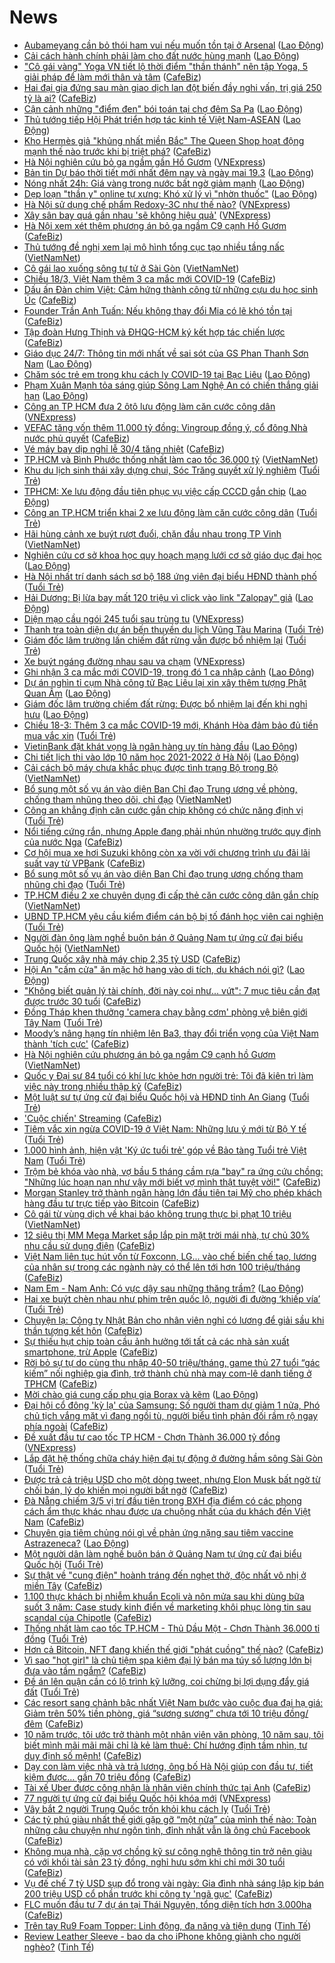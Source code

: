 # News

- [Aubameyang cần bỏ thói ham vui nếu muốn tồn tại ở Arsenal](https://laodong.vn/bong-da-quoc-te/aubameyang-can-bo-thoi-ham-vui-neu-muon-ton-tai-o-arsenal-890577.ldo) ([Lao Động](https://laodong.vn))
- [Cải cách hành chính phải làm cho đất nước hùng mạnh](https://laodong.vn/thoi-su/cai-cach-hanh-chinh-phai-lam-cho-dat-nuoc-hung-manh-890600.ldo) ([Lao Động](https://laodong.vn))
- ["Cô gái vàng" Yoga VN tiết lộ thời điểm "thần thánh" nên tập Yoga, 5 giải pháp để làm mới thân và tâm](https://cafebiz.vn/co-gai-vang-yoga-vn-tiet-lo-thoi-diem-than-thanh-nen-tap-yoga-5-giai-phap-de-lam-moi-than-va-tam-20210318170437401.chn) ([CafeBiz](https://cafebiz.vn))
- [Hai đại gia đứng sau màn giao dịch lan đột biến đầy nghi vấn, trị giá 250 tỷ là ai?](https://cafebiz.vn/hai-dai-gia-dung-sau-man-giao-dich-lan-dot-bien-day-nghi-van-tri-gia-250-ty-la-ai-20210318194149356.chn) ([CafeBiz](https://cafebiz.vn))
- [Cận cảnh những &quot;điểm đen&quot; bói toán tại chợ đêm Sa Pa](https://laodong.vn/xa-hoi/can-canh-nhung-diem-den-boi-toan-tai-cho-dem-sa-pa-890428.ldo) ([Lao Động](https://laodong.vn))
- [Thủ tướng tiếp Hội Phát triển hợp tác kinh tế Việt Nam-ASEAN](https://laodong.vn/thoi-su/thu-tuong-tiep-hoi-phat-trien-hop-tac-kinh-te-viet-nam-asean-890590.ldo) ([Lao Động](https://laodong.vn))
- [Kho Hermès giả "khủng nhất miền Bắc" The Queen Shop hoạt động mạnh thế nào trước khi bị triệt phá?](https://cafebiz.vn/kho-hermes-gia-khung-nhat-mien-bac-the-queen-shop-hoat-dong-manh-the-nao-truoc-khi-bi-triet-pha-20210318172437439.chn) ([CafeBiz](https://cafebiz.vn))
- [Hà Nội nghiên cứu bỏ ga ngầm gần Hồ Gươm](https://vnexpress.net/ha-noi-nghien-cuu-bo-ga-ngam-gan-ho-guom-4250595.html) ([VNExpress](https://vnexpress.net))
- [Bản tin Dự báo thời tiết mới nhất đêm nay và ngày mai 19.3](https://laodong.vn/video-thoi-su/ban-tin-du-bao-thoi-tiet-moi-nhat-dem-nay-va-ngay-mai-193-890307.ldo) ([Lao Động](https://laodong.vn))
- [Nóng nhất 24h: Giá vàng trong nước bất ngờ giảm mạnh](https://laodong.vn/video/nong-nhat-24h-gia-vang-trong-nuoc-bat-ngo-giam-manh-890402.ldo) ([Lao Động](https://laodong.vn))
- [Dẹp loạn &quot;thần y&quot; online tự xưng: Khó xử lý vì &quot;nhờn thuốc&quot;](https://laodong.vn/xa-hoi/dep-loan-than-y-online-tu-xung-kho-xu-ly-vi-nhon-thuoc-889648.ldo) ([Lao Động](https://laodong.vn))
- [Hà Nội sử dụng chế phẩm Redoxy-3C như thế nào?](https://vnexpress.net/ha-noi-su-dung-che-pham-redoxy-3c-nhu-the-nao-4250052.html) ([VNExpress](https://vnexpress.net))
- [Xây sân bay quá gần nhau 'sẽ không hiệu quả'](https://vnexpress.net/xay-san-bay-qua-gan-nhau-se-khong-hieu-qua-4249929.html) ([VNExpress](https://vnexpress.net))
- [Hà Nội xem xét thêm phương án bỏ ga ngầm C9 cạnh Hồ Gươm](https://cafebiz.vn/ha-noi-xem-xet-them-phuong-an-bo-ga-ngam-c9-canh-ho-guom-20210318172016304.chn) ([CafeBiz](https://cafebiz.vn))
- [Thủ tướng đề nghị xem lại mô hình tổng cục tạo nhiều tầng nấc](http://vietnamnet.vn/vn/thoi-su/chinh-tri/thu-tuong-de-nghi-xem-lai-mo-hinh-tong-cuc-tao-nhieu-tang-nac-720669.html) ([VietNamNet](https://vietnamnet.vn))
- [Cô gái lao xuống sông tự tử ở Sài Gòn](http://vietnamnet.vn/vn/thoi-su/co-gai-lao-xuong-song-tu-tu-o-sai-gon-720676.html) ([VietNamNet](https://vietnamnet.vn))
- [Chiều 18/3, Việt Nam thêm 3 ca mắc mới COVID-19](https://cafebiz.vn/chieu-18-3-viet-nam-them-3-ca-mac-moi-covid-19-20210318193808827.chn) ([CafeBiz](https://cafebiz.vn))
- [Dấu ấn Đàn chim Việt: Cảm hứng thành công từ những cựu du học sinh Úc](https://cafebiz.vn/dau-an-dan-chim-viet-cam-hung-thanh-cong-tu-nhung-cuu-du-hoc-sinh-uc-20210318172918274.chn) ([CafeBiz](https://cafebiz.vn))
- [Founder Trần Anh Tuấn: Nếu không thay đổi Mia có lẽ khó tồn tại](https://cafebiz.vn/founder-tran-anh-tuan-neu-khong-thay-doi-mia-co-le-kho-ton-tai-20210318165846517.chn) ([CafeBiz](https://cafebiz.vn))
- [Tập đoàn Hưng Thịnh và ĐHQG-HCM ký kết hợp tác chiến lược](https://cafebiz.vn/tap-doan-hung-thinh-va-dhqg-hcm-ky-ket-hop-tac-chien-luoc-20210318165823232.chn) ([CafeBiz](https://cafebiz.vn))
- [Giáo dục 24/7: Thông tin mới nhất về sai sót của GS Phan Thanh Sơn Nam](https://laodong.vn/video/giao-duc-247-thong-tin-moi-nhat-ve-sai-sot-cua-gs-phan-thanh-son-nam-890444.ldo) ([Lao Động](https://laodong.vn))
- [Chăm sóc trẻ em trong khu cách ly COVID-19 tại Bạc Liêu](https://laodong.vn/photo/cham-soc-tre-em-trong-khu-cach-ly-covid-19-tai-bac-lieu-890542.ldo) ([Lao Động](https://laodong.vn))
- [Phạm Xuân Mạnh tỏa sáng giúp Sông Lam Nghệ An có chiến thắng giải hạn](https://laodong.vn/bong-da/pham-xuan-manh-toa-sang-giup-song-lam-nghe-an-co-chien-thang-giai-han-890557.ldo) ([Lao Động](https://laodong.vn))
- [Công an TP HCM đưa 2 ôtô lưu động làm căn cước công dân](https://vnexpress.net/cong-an-tp-hcm-dua-2-oto-luu-dong-lam-can-cuoc-cong-dan-4250520.html) ([VNExpress](https://vnexpress.net))
- [VEFAC tăng vốn thêm 11.000 tỷ đồng: Vingroup đồng ý, cổ đông Nhà nước phủ quyết](https://cafebiz.vn/vefac-tang-von-them-11000-ty-dong-vingroup-dong-y-co-dong-nha-nuoc-phu-quyet-20210318171541246.chn) ([CafeBiz](https://cafebiz.vn))
- [Vé máy bay dịp nghỉ lễ 30/4 tăng nhiệt](https://cafebiz.vn/ve-may-bay-dip-nghi-le-30-4-tang-nhiet-20210318171150323.chn) ([CafeBiz](https://cafebiz.vn))
- [TP.HCM và Bình Phước thống nhất làm cao tốc 36.000 tỷ](http://vietnamnet.vn/vn/thoi-su/an-toan-giao-thong/tp-hcm-va-binh-phuoc-thong-nhat-lam-cao-toc-36-000-ty-720639.html) ([VietNamNet](https://vietnamnet.vn))
- [Khu du lịch sinh thái xây dựng chui, Sóc Trăng quyết xử lý nghiêm](https://tuoitre.vn/khu-du-lich-sinh-thai-xay-dung-chui-soc-trang-quyet-xu-ly-nghiem-20210318175528904.htm) ([Tuổi Trẻ](https://tuoitre.vn))
- [TPHCM: Xe lưu động đầu tiên phục vụ việc cấp CCCD gắn chip](https://laodong.vn/photo/tphcm-xe-luu-dong-dau-tien-phuc-vu-viec-cap-cccd-gan-chip-890476.ldo) ([Lao Động](https://laodong.vn))
- [Công an TP.HCM triển khai 2 xe lưu động làm căn cước công dân](https://tuoitre.vn/cong-an-tp-hcm-trien-khai-2-xe-luu-dong-lam-can-cuoc-cong-dan-20210318180931772.htm) ([Tuổi Trẻ](https://tuoitre.vn))
- [Hãi hùng cảnh xe buýt rượt đuổi, chặn đầu nhau trong TP Vinh](http://vietnamnet.vn/vn/thoi-su/an-toan-giao-thong/hai-hung-canh-xe-buyt-ruot-duoi-chan-dau-nhau-trong-tp-vinh-720666.html) ([VietNamNet](https://vietnamnet.vn))
- [Nghiên cứu cơ sở khoa học quy hoạch mạng lưới cơ sở giáo dục đại học](https://laodong.vn/giao-duc/nghien-cuu-co-so-khoa-hoc-quy-hoach-mang-luoi-co-so-giao-duc-dai-hoc-890558.ldo) ([Lao Động](https://laodong.vn))
- [Hà Nội nhất trí danh sách sơ bộ 188 ứng viên đại biểu HĐND thành phố](https://tuoitre.vn/ha-noi-nhat-tri-danh-sach-so-bo-188-ung-vien-dai-bieu-hdnd-thanh-pho-2021031817584677.htm) ([Tuổi Trẻ](https://tuoitre.vn))
- [Hải Dương: Bị lừa bay mất 120 triệu vì click vào link &quot;Zalopay&quot; giả](https://laodong.vn/phap-luat/hai-duong-bi-lua-bay-mat-120-trieu-vi-click-vao-link-zalopay-gia-889848.ldo) ([Lao Động](https://laodong.vn))
- [Diện mạo cầu ngói 245 tuổi sau trùng tu](https://vnexpress.net/dien-mao-cau-ngoi-245-tuoi-sau-trung-tu-4250344.html) ([VNExpress](https://vnexpress.net))
- [Thanh tra toàn diện dự án bến thuyền du lịch Vũng Tàu Marina](https://tuoitre.vn/thanh-tra-toan-dien-du-an-ben-thuyen-du-lich-vung-tau-marina-20210318174043292.htm) ([Tuổi Trẻ](https://tuoitre.vn))
- [Giám đốc lâm trường lấn chiếm đất rừng vẫn được bổ nhiệm lại](https://tuoitre.vn/giam-doc-lam-truong-lan-chiem-dat-rung-van-duoc-bo-nhiem-lai-20210318180057957.htm) ([Tuổi Trẻ](https://tuoitre.vn))
- [Xe buýt ngáng đường nhau sau va chạm](https://vnexpress.net/xe-buyt-ngang-duong-nhau-sau-va-cham-4250460.html) ([VNExpress](https://vnexpress.net))
- [Ghi nhận 3 ca mắc mới COVID-19, trong đó 1 ca nhập cảnh](https://laodong.vn/y-te/ghi-nhan-3-ca-mac-moi-covid-19-trong-do-1-ca-nhap-canh-890544.ldo) ([Lao Động](https://laodong.vn))
- [Dự án nghìn tỉ cụm Nhà công tử Bạc Liêu lại xin xây thêm tượng Phật Quan Âm](https://laodong.vn/ban-doc/du-an-nghin-ti-cum-nha-cong-tu-bac-lieu-lai-xin-xay-them-tuong-phat-quan-am-890530.ldo) ([Lao Động](https://laodong.vn))
- [Giám đốc lâm trường chiếm đất rừng: Được bổ nhiệm lại đến khi nghỉ hưu](https://laodong.vn/ban-doc/giam-doc-lam-truong-chiem-dat-rung-duoc-bo-nhiem-lai-den-khi-nghi-huu-890523.ldo) ([Lao Động](https://laodong.vn))
- [Chiều 18-3: Thêm 3 ca mắc COVID-19 mới, Khánh Hòa đảm bảo đủ tiền mua vắc xin](https://tuoitre.vn/chieu-18-3-them-3-ca-mac-covid-19-moi-khanh-hoa-dam-bao-du-tien-mua-vac-xin-20210315180345372.htm) ([Tuổi Trẻ](https://tuoitre.vn))
- [VietinBank đặt khát vọng là ngân hàng uy tín hàng đầu](https://laodong.vn/thong-tin-doanh-nghiep/vietinbank-dat-khat-vong-la-ngan-hang-uy-tin-hang-dau-890495.ldo) ([Lao Động](https://laodong.vn))
- [Chi tiết lịch thi vào lớp 10 năm học 2021-2022 ở Hà Nội](https://laodong.vn/infographic/chi-tiet-lich-thi-vao-lop-10-nam-hoc-2021-2022-o-ha-noi-889306.ldo) ([Lao Động](https://laodong.vn))
- [Cải cách bộ máy chưa khắc phục được tình trạng Bộ trong Bộ](http://vietnamnet.vn/vn/thoi-su/chinh-tri/cai-cach-bo-may-chua-khac-phuc-duoc-tinh-trang-bo-trong-bo-720635.html) ([VietNamNet](https://vietnamnet.vn))
- [Bổ sung một số vụ án vào diện Ban Chỉ đạo Trung ương về phòng, chống tham nhũng theo dõi, chỉ đạo](http://vietnamnet.vn/vn/thoi-su/chinh-tri/bo-sung-mot-so-vu-an-vao-dien-ban-chi-dao-trung-uong-ve-phong-chong-tham-nhung-theo-doi-chi-dao-720651.html) ([VietNamNet](https://vietnamnet.vn))
- [Công an khẳng định căn cước gắn chip không có chức năng định vị](https://tuoitre.vn/cong-an-khang-dinh-can-cuoc-gan-chip-khong-co-chuc-nang-dinh-vi-20210318164214584.htm) ([Tuổi Trẻ](https://tuoitre.vn))
- [Nổi tiếng cứng rắn, nhưng Apple đang phải nhún nhường trước quy định của nước Nga](https://cafebiz.vn/noi-tieng-cung-ran-nhung-apple-dang-phai-nhun-nhuong-truoc-quy-dinh-cua-nuoc-nga-20210318160958346.chn) ([CafeBiz](https://cafebiz.vn))
- [Cơ hội mua xe hơi Suzuki không còn xa vời với chương trình ưu đãi lãi suất vay từ VPBank](https://cafebiz.vn/co-hoi-mua-xe-hoi-suzuki-khong-con-xa-voi-voi-chuong-trinh-uu-dai-lai-suat-vay-tu-vpbank-20210318165756871.chn) ([CafeBiz](https://cafebiz.vn))
- [Bổ sung một số vụ án vào diện Ban Chỉ đạo trung ương chống tham nhũng chỉ đạo](https://tuoitre.vn/bo-sung-mot-so-vu-an-vao-dien-ban-chi-dao-trung-uong-chong-tham-nhung-chi-dao-20210318172230169.htm) ([Tuổi Trẻ](https://tuoitre.vn))
- [TP.HCM điều 2 xe chuyên dụng đi cấp thẻ căn cước công dân gắn chíp](http://vietnamnet.vn/vn/thoi-su/tp-hcm-dieu-2-xe-chuyen-dung-di-cap-the-can-cuoc-cong-dan-gan-chip-720636.html) ([VietNamNet](https://vietnamnet.vn))
- [UBND TP.HCM yêu cầu kiểm điểm cán bộ bị tố đánh học viên cai nghiện](https://tuoitre.vn/ubnd-tp-hcm-yeu-cau-kiem-diem-can-bo-bi-to-danh-hoc-vien-cai-nghien-20210318165155916.htm) ([Tuổi Trẻ](https://tuoitre.vn))
- [Người đàn ông làm nghề buôn bán ở Quảng Nam tự ứng cử đại biểu Quốc hội](http://vietnamnet.vn/vn/thoi-su/quoc-hoi/nguoi-dan-ong-lam-nghe-buon-ban-o-quang-nam-tu-ung-cu-dai-bieu-quoc-hoi-720643.html) ([VietNamNet](https://vietnamnet.vn))
- [Trung Quốc xây nhà máy chip 2,35 tỷ USD](https://cafebiz.vn/trung-quoc-xay-nha-may-chip-235-ty-usd-20210318160731093.chn) ([CafeBiz](https://cafebiz.vn))
- [Hội An &quot;cấm cửa&quot; ăn mặc hở hang vào di tích, du khách nói gì?](https://laodong.vn/video/hoi-an-cam-cua-an-mac-ho-hang-vao-di-tich-du-khach-noi-gi-890441.ldo) ([Lao Động](https://laodong.vn))
- ["Không biết quản lý tài chính, đời này coi như... vứt": 7 mục tiêu cần đạt được trước 30 tuổi](https://cafebiz.vn/khong-biet-quan-ly-tai-chinh-doi-nay-coi-nhu-vut-7-muc-tieu-can-dat-duoc-truoc-30-tuoi-20210318164217237.chn) ([CafeBiz](https://cafebiz.vn))
- [Đồng Tháp khen thưởng 'camera chạy bằng cơm' phòng vệ biên giới Tây Nam](https://tuoitre.vn/dong-thap-khen-thuong-camera-chay-bang-com-phong-ve-bien-gioi-tay-nam-20210318154529402.htm) ([Tuổi Trẻ](https://tuoitre.vn))
- [Moody’s nâng hạng tín nhiệm lên Ba3, thay đổi triển vọng của Việt Nam thành 'tích cực'](https://cafebiz.vn/moodys-nang-hang-tin-nhiem-len-ba3-thay-doi-trien-vong-cua-viet-nam-thanh-tich-cuc-20210318164711685.chn) ([CafeBiz](https://cafebiz.vn))
- [Hà Nội nghiên cứu phương án bỏ ga ngầm C9 cạnh hồ Gươm](http://vietnamnet.vn/vn/thoi-su/an-toan-giao-thong/ha-noi-nghien-cuu-phuong-an-bo-ga-ngam-c9-canh-ho-guom-720629.html) ([VietNamNet](https://vietnamnet.vn))
- [Quốc y Đại sư 84 tuổi có khí lực khỏe hơn người trẻ: Tôi đã kiên trì làm việc này trong nhiều thập kỷ](https://cafebiz.vn/quoc-y-dai-su-84-tuoi-co-khi-luc-khoe-hon-nguoi-tre-toi-da-kien-tri-lam-viec-nay-trong-nhieu-thap-ky-20210318135941817.chn) ([CafeBiz](https://cafebiz.vn))
- [Một luật sư tự ứng cử đại biểu Quốc hội và HĐND tỉnh An Giang](https://tuoitre.vn/mot-luat-su-tu-ung-cu-dai-bieu-quoc-hoi-va-hdnd-tinh-an-giang-20210318155821468.htm) ([Tuổi Trẻ](https://tuoitre.vn))
- ['Cuộc chiến' Streaming](https://cafebiz.vn/cuoc-chien-streaming-20210318140357542.chn) ([CafeBiz](https://cafebiz.vn))
- [Tiêm vắc xin ngừa COVID-19 ở Việt Nam: Những lưu ý mới từ Bộ Y tế](https://tuoitre.vn/tiem-vac-xin-ngua-covid-19-o-viet-nam-nhung-luu-y-moi-tu-bo-y-te-20210318110302063.htm) ([Tuổi Trẻ](https://tuoitre.vn))
- [1.000 hình ảnh, hiện vật 'Ký ức tuổi trẻ' góp về Bảo tàng Tuổi trẻ Việt Nam](https://tuoitre.vn/1-000-hinh-anh-hien-vat-ky-uc-tuoi-tre-gop-ve-bao-tang-tuoi-tre-viet-nam-20210318151826966.htm) ([Tuổi Trẻ](https://tuoitre.vn))
- [Trộm bẻ khóa vào nhà, vợ bầu 5 tháng cầm rựa "bay" ra ứng cứu chồng: "Những lúc hoạn nạn như vậy mới biết vợ mình thật tuyệt vời!"](https://cafebiz.vn/trom-be-khoa-vao-nha-vo-bau-5-thang-cam-rua-bay-ra-ung-cuu-chong-nhung-luc-hoan-nan-nhu-vay-moi-biet-vo-minh-that-tuyet-voi-20210318161558539.chn) ([CafeBiz](https://cafebiz.vn))
- [Morgan Stanley trở thành ngân hàng lớn đầu tiên tại Mỹ cho phép khách hàng đầu tư trực tiếp vào Bitcoin](https://cafebiz.vn/morgan-stanley-tro-thanh-ngan-hang-lon-dau-tien-tai-my-cho-phep-khach-hang-dau-tu-truc-tiep-vao-bitcoin-20210318155731553.chn) ([CafeBiz](https://cafebiz.vn))
- [Cô gái từ vùng dịch về khai báo không trung thực bị phạt 10 triệu](http://vietnamnet.vn/vn/thoi-su/co-gai-tu-vung-dich-ve-khai-bao-khong-trung-thuc-bi-phat-10-trieu-720611.html) ([VietNamNet](https://vietnamnet.vn))
- [12 siêu thị MM Mega Market sắp lắp pin mặt trời mái nhà, tự chủ 30% nhu cầu sử dụng điện](https://cafebiz.vn/12-sieu-thi-mm-mega-market-sap-lap-pin-mat-troi-mai-nha-tu-chu-30-nhu-cau-su-dung-dien-20210318160124951.chn) ([CafeBiz](https://cafebiz.vn))
- [Việt Nam liên tục hút vốn từ Foxconn, LG... vào chế biến chế tạo, lương của nhân sự trong các ngành này có thể lên tới hơn 100 triệu/tháng](https://cafebiz.vn/viet-nam-lien-tuc-hut-von-tu-foxconn-lg-vao-che-bien-che-tao-luong-cua-nhan-su-trong-cac-nganh-nay-co-the-len-toi-hon-100-trieu-thang-20210318155243755.chn) ([CafeBiz](https://cafebiz.vn))
- [Nam Em - Nam Anh: Có vực dậy sau những thăng trầm?](https://laodong.vn/photo/nam-em-nam-anh-co-vuc-day-sau-nhung-thang-tram-890418.ldo) ([Lao Động](https://laodong.vn))
- [Hai xe buýt chèn nhau như phim trên quốc lộ, người đi đường ‘khiếp vía’](https://tuoitre.vn/hai-xe-buyt-chen-nhau-nhu-phim-tren-quoc-lo-nguoi-di-duong-khiep-via-20210318151822536.htm) ([Tuổi Trẻ](https://tuoitre.vn))
- [Chuyện lạ: Công ty Nhật Bản cho nhân viên nghỉ có lương để giải sầu khi thần tượng kết hôn](https://cafebiz.vn/chuyen-la-cong-ty-nhat-ban-cho-nhan-vien-nghi-co-luong-de-giai-sau-khi-than-tuong-ket-hon-20210318153356519.chn) ([CafeBiz](https://cafebiz.vn))
- [Sự thiếu hụt chip toàn cầu ảnh hưởng tới tất cả các nhà sản xuất smartphone, trừ Apple](https://cafebiz.vn/su-thieu-hut-chip-toan-cau-anh-huong-toi-tat-ca-cac-nha-san-xuat-smartphone-tru-apple-20210318140036322.chn) ([CafeBiz](https://cafebiz.vn))
- [Rời bỏ sự tự do cùng thu nhập 40-50 triệu/tháng, game thủ 27 tuổi “gác kiếm” nối nghiệp gia đình, trở thành chủ nhà may com-lê danh tiếng ở TPHCM](https://cafebiz.vn/roi-bo-su-tu-do-cung-thu-nhap-40-50-trieu-thang-game-thu-27-tuoi-gac-kiem-noi-nghiep-gia-dinh-tro-thanh-chu-nha-may-com-le-danh-tieng-o-tphcm-20210318151430454.chn) ([CafeBiz](https://cafebiz.vn))
- [Mời chào giá cung cấp phụ gia Borax và kẽm](https://laodong.vn/thong-tin-doanh-nghiep/moi-chao-gia-cung-cap-phu-gia-borax-va-kem-890431.ldo) ([Lao Động](https://laodong.vn))
- [Đại hội cổ đông 'kỳ lạ' của Samsung: Số người tham dự giảm 1 nửa, Phó chủ tịch vắng mặt vì đang ngồi tù, người biểu tình phản đối rầm rộ ngay phía ngoài](https://cafebiz.vn/dai-hoi-co-dong-ky-la-cua-samsung-so-nguoi-tham-du-giam-1-nua-pho-chu-tich-vang-mat-vi-dang-ngoi-tu-nguoi-bieu-tinh-phan-doi-ram-ro-ngay-phia-ngoai-20210318152046625.chn) ([CafeBiz](https://cafebiz.vn))
- [Đề xuất đầu tư cao tốc TP HCM - Chơn Thành 36.000 tỷ đồng](https://vnexpress.net/de-xuat-dau-tu-cao-toc-tp-hcm-chon-thanh-36-000-ty-dong-4250442.html) ([VNExpress](https://vnexpress.net))
- [Lắp đặt hệ thống chữa cháy hiện đại tự động ở đường hầm sông Sài Gòn](https://tuoitre.vn/lap-dat-he-thong-chua-chay-hien-dai-tu-dong-o-duong-ham-song-sai-gon-20210318143233938.htm) ([Tuổi Trẻ](https://tuoitre.vn))
- [Được trả cả triệu USD cho một dòng tweet, nhưng Elon Musk bất ngờ từ chối bán, lý do khiến mọi người bất ngờ](https://cafebiz.vn/duoc-tra-ca-trieu-usd-cho-mot-dong-tweet-nhung-elon-musk-bat-ngo-tu-choi-ban-ly-do-khien-moi-nguoi-bat-ngo-20210318135858011.chn) ([CafeBiz](https://cafebiz.vn))
- [Đà Nẵng chiếm 3/5 vị trí đầu tiên trong BXH địa điểm có các phong cách ẩm thực khác nhau được ưa chuộng nhất của du khách đến Việt Nam](https://cafebiz.vn/da-nang-chiem-3-5-vi-tri-dau-tien-trong-bxh-dia-diem-co-cac-phong-cach-am-thuc-khac-nhau-duoc-ua-chuong-nhat-cua-du-khach-den-viet-nam-20210317180945982.chn) ([CafeBiz](https://cafebiz.vn))
- [Chuyên gia tiêm chủng nói gì về phản ứng nặng sau tiêm vaccine Astrazeneca?](https://laodong.vn/video-thoi-su/chuyen-gia-tiem-chung-noi-gi-ve-phan-ung-nang-sau-tiem-vaccine-astrazeneca-890383.ldo) ([Lao Động](https://laodong.vn))
- [Một người dân làm nghề buôn bán ở Quảng Nam tự ứng cử đại biểu Quốc hội](https://tuoitre.vn/mot-nguoi-dan-lam-nghe-buon-ban-o-quang-nam-tu-ung-cu-dai-bieu-quoc-hoi-20210318150510753.htm) ([Tuổi Trẻ](https://tuoitre.vn))
- [Sự thật về "cung điện" hoành tráng đến nghẹt thở, độc nhất vô nhị ở miền Tây](https://cafebiz.vn/su-that-ve-cung-dien-hoanh-trang-den-nghet-tho-doc-nhat-vo-nhi-o-mien-tay-20210318144632451.chn) ([CafeBiz](https://cafebiz.vn))
- [1.100 thực khách bị nhiễm khuẩn Ecoli và nôn mửa sau khi dùng bữa suốt 3 năm: Case study kinh điển về marketing khôi phục lòng tin sau scandal của Chipotle](https://cafebiz.vn/1100-thuc-khach-bi-nhiem-khuan-ecoli-va-non-mua-sau-khi-dung-bua-suot-3-nam-case-study-kinh-dien-ve-marketing-khoi-phuc-long-tin-sau-scandal-cua-chipotle-20210316135200248.chn) ([CafeBiz](https://cafebiz.vn))
- [Thống nhất làm cao tốc TP.HCM - Thủ Dầu Một - Chơn Thành 36.000 tỉ đồng](https://tuoitre.vn/thong-nhat-lam-cao-toc-tp-hcm-thu-dau-mot-chon-thanh-36-000-ti-dong-2021031813573821.htm) ([Tuổi Trẻ](https://tuoitre.vn))
- [Hơn cả Bitcoin, NFT đang khiến thế giới "phát cuồng" thế nào?](https://cafebiz.vn/hon-ca-bitcoin-nft-dang-khien-the-gioi-phat-cuong-the-nao-20210318135520217.chn) ([CafeBiz](https://cafebiz.vn))
- [Vì sao "hot girl" là chủ tiệm spa kiêm đại lý bán ma túy số lượng lớn bị đưa vào tầm ngắm?](https://cafebiz.vn/vi-sao-hot-girl-la-chu-tiem-spa-kiem-dai-ly-ban-ma-tuy-so-luong-lon-bi-dua-vao-tam-ngam-20210318143100045.chn) ([CafeBiz](https://cafebiz.vn))
- [Đề án lên quận cần có lộ trình kỹ lưỡng, coi chừng bị lợi dụng đẩy giá đất](https://tuoitre.vn/de-an-len-quan-can-co-lo-trinh-ky-luong-coi-chung-bi-loi-dung-day-gia-dat-20210318135359846.htm) ([Tuổi Trẻ](https://tuoitre.vn))
- [Các resort sang chảnh bậc nhất Việt Nam bước vào cuộc đua đại hạ giá: Giảm trên 50% tiền phòng, giá “sương sương” chưa tới 10 triệu đồng/đêm](https://cafebiz.vn/cac-resort-sang-chanh-bac-nhat-viet-nam-buoc-vao-cuoc-dua-dai-ha-gia-giam-tren-50-tien-phong-gia-suong-suong-chua-toi-10-trieu-dong-dem-20210318112411392.chn) ([CafeBiz](https://cafebiz.vn))
- [10 năm trước, tôi ước trở thành một nhân viên văn phòng, 10 năm sau, tôi biết mình mãi mãi mãi chỉ là kẻ làm thuê: Chí hướng định tầm nhìn, tư duy định số mệnh!](https://cafebiz.vn/10-nam-truoc-toi-uoc-tro-thanh-mot-nhan-vien-van-phong-10-nam-sau-toi-biet-minh-mai-mai-mai-chi-la-ke-lam-thue-chi-huong-dinh-tam-nhin-tu-duy-dinh-so-menh-20210318134008424.chn) ([CafeBiz](https://cafebiz.vn))
- [Dạy con làm việc nhà và trả lương, ông bố Hà Nội giúp con đầu tư, tiết kiệm được… gần 70 triệu đồng](https://cafebiz.vn/day-con-lam-viec-nha-va-tra-luong-ong-bo-ha-noi-giup-con-dau-tu-tiet-kiem-duoc-gan-70-trieu-dong-20210318140643276.chn) ([CafeBiz](https://cafebiz.vn))
- [Tài xế Uber được công nhận là nhân viên chính thức tại Anh](https://cafebiz.vn/tai-xe-uber-duoc-cong-nhan-la-nhan-vien-chinh-thuc-tai-anh-20210318135654264.chn) ([CafeBiz](https://cafebiz.vn))
- [77 người tự ứng cử đại biểu Quốc hội khóa mới](https://vnexpress.net/77-nguoi-tu-ung-cu-dai-bieu-quoc-hoi-khoa-moi-4250346.html) ([VNExpress](https://vnexpress.net))
- [Vây bắt 2 người Trung Quốc trốn khỏi khu cách ly](https://tuoitre.vn/vay-bat-2-nguoi-trung-quoc-tron-khoi-khu-cach-ly-20210318124524371.htm) ([Tuổi Trẻ](https://tuoitre.vn))
- [Các tỷ phú giàu nhất thế giới gặp gỡ “một nửa” của mình thế nào: Toàn những câu chuyện như ngôn tình, đỉnh nhất vẫn là ông chủ Facebook](https://cafebiz.vn/cac-ty-phu-giau-nhat-the-gioi-gap-go-mot-nua-cua-minh-the-nao-toan-nhung-cau-chuyen-nhu-ngon-tinh-dinh-nhat-van-la-ong-chu-facebook-20210318135718304.chn) ([CafeBiz](https://cafebiz.vn))
- [Không mua nhà, cặp vợ chồng kỹ sư công nghệ thông tin trở nên giàu có với khối tài sản 23 tỷ đồng, nghỉ hưu sớm khi chỉ mới 30 tuổi](https://cafebiz.vn/khong-mua-nha-cap-vo-chong-ky-su-cong-nghe-thong-tin-tro-nen-giau-co-voi-khoi-tai-san-23-ty-dong-nghi-huu-som-khi-chi-moi-30-tuoi-20210318135434301.chn) ([CafeBiz](https://cafebiz.vn))
- [Vụ đế chế 7 tỷ USD sụp đổ trong vài ngày: Gia đình nhà sáng lập kịp bán 200 triệu USD cổ phần trước khi công ty 'ngã gục'](https://cafebiz.vn/vu-de-che-7-ty-usd-sup-do-trong-vai-ngay-gia-dinh-nha-sang-lap-kip-ban-200-trieu-usd-co-phan-truoc-khi-cong-ty-nga-guc-20210318134045626.chn) ([CafeBiz](https://cafebiz.vn))
- [FLC muốn đầu tư 7 dự án tại Thái Nguyên, tổng diện tích hơn 3.000ha](https://cafebiz.vn/flc-muon-dau-tu-7-du-an-tai-thai-nguyen-tong-dien-tich-hon-3000ha-20210318134034253.chn) ([CafeBiz](https://cafebiz.vn))
- [Trên tay Ru9 Foam Topper: Linh động, đa năng và tiện dụng](https://tinhte.vn/thread/tren-tay-ru9-foam-topper-linh-dong-da-nang-va-tien-dung.3259618/) ([Tinh Tế](https://tinhte.vn))
- [Review Leather Sleeve - bao da cho iPhone không giành cho người nghèo?](https://tinhte.vn/thread/review-leather-sleeve-bao-da-cho-iphone-khong-gianh-cho-nguoi-ngheo.3295398/) ([Tinh Tế](https://tinhte.vn))
